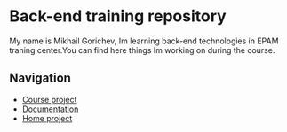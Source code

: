 Back-end training repository
==
My name is Mikhail Gorichev, Im learning back-end technologies in EPAM traning center.You can find here things Im working on during the course.

Navigation
--
 - [Course project](https://github.com/brest-java-course-summer-2019/gorichev-mikhail/tree/master/course-project)
 - [Documentation](https://github.com/brest-java-course-summer-2019/gorichev-mikhail/tree/master/docs)
 - [Home project](https://github.com/brest-java-course-summer-2019/gorichev-mikhail/tree/master/payments)
